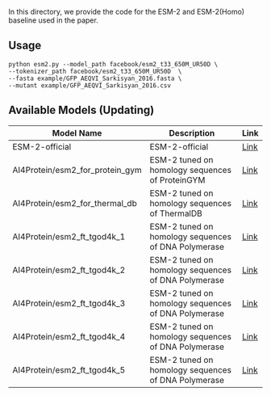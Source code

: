 In this directory, we provide the code for the ESM-2 and ESM-2(Homo) baseline used in the paper. 

## Usage
```
python esm2.py --model_path facebook/esm2_t33_650M_UR50D \
--tokenizer_path facebook/esm2_t33_650M_UR50D  \
--fasta example/GFP_AEQVI_Sarkisyan_2016.fasta \
--mutant example/GFP_AEQVI_Sarkisyan_2016.csv
```

## Available Models (Updating)

| Model Name | Description | Link |
|------------|-------------|------|
| ESM-2-official | ESM-2-official | [Link](https://huggingface.co/facebook/esm2_t33_650M_UR50D) |
| AI4Protein/esm2_for_protein_gym   | ESM-2 tuned on homology sequences of ProteinGYM | [Link](https://huggingface.co/AI4Protein/esm2_for_protein_gym) |
| AI4Protein/esm2_for_thermal_db    | ESM-2 tuned on homology sequences of ThermalDB | [Link](https://huggingface.co/AI4Protein/esm2_for_thermal_db) |
| AI4Protein/esm2_ft_tgod4k_1    | ESM-2 tuned on homology sequences of DNA Polymerase | [Link](https://huggingface.co/AI4Protein/esm2_ft_tgod4k_1) |
| AI4Protein/esm2_ft_tgod4k_2    | ESM-2 tuned on homology sequences of DNA Polymerase  | [Link](https://huggingface.co/AI4Protein/esm2_ft_tgod4k_2) |
| AI4Protein/esm2_ft_tgod4k_3    | ESM-2 tuned on homology sequences of DNA Polymerase | [Link](https://huggingface.co/AI4Protein/esm2_ft_tgod4k_3) |
| AI4Protein/esm2_ft_tgod4k_4    | ESM-2 tuned on homology sequences of DNA Polymerase | [Link](https://huggingface.co/AI4Protein/esm2_ft_tgod4k_4) |
| AI4Protein/esm2_ft_tgod4k_5    | ESM-2 tuned on homology sequences of DNA Polymerase | [Link](https://huggingface.co/AI4Protein/esm2_ft_tgod4k_5) |